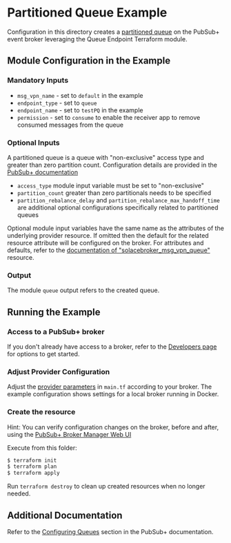 # Partitioned Queue Example

Configuration in this directory creates a [partitioned queue](https://docs.solace.com/Messaging/Guaranteed-Msg/Queues.htm#partitioned-queues) on the PubSub+ event broker leveraging the Queue Endpoint Terraform module.

## Module Configuration in the Example

### Mandatory Inputs

* `msg_vpn_name` - set to `default` in the example
* `endpoint_type` - set to `queue`
* `endpoint_name` - set to `testPQ` in the example
* `permission` - set to `consume` to enable the receiver app to remove consumed messages from the queue

### Optional Inputs

A partitioned queue is a queue with "non-exclusive" access type and greater than zero partition count. Configuration details are provided in the [PubSub+ documentation](https://docs.solace.com/Messaging/Guaranteed-Msg/Configuring-Queues.htm#configure-partitioned-queues)

* `access_type` module input variable must be set to "non-exclusive"
* `partition_count` greater than zero partitionals needs to be specified
* `partition_rebalance_delay` and `partition_rebalance_max_handoff_time` are additional optional configurations specifically related to partitioned queues

Optional module input variables have the same name as the attributes of the underlying provider resource. If omitted then the default for the related resource attribute will be configured on the broker. For attributes and defaults, refer to the [documentation of "solacebroker_msg_vpn_queue"](https://registry.terraform.io/providers/SolaceProducts/solacebroker/latest/docs/resources/msg_vpn_queue#optional) resource.

### Output

The module `queue` output refers to the created queue.

## Running the Example

### Access to a PubSub+ broker

If you don't already have access to a broker, refer to the [Developers page](https://www.solace.dev/) for options to get started.

### Adjust Provider Configuration

Adjust the [provider parameters](https://registry.terraform.io/providers/SolaceProducts/solacebroker/latest/docs#schema) in `main.tf` according to your broker. The example configuration shows settings for a local broker running in Docker.

### Create the resource

Hint: You can verify configuration changes on the broker, before and after, using the [PubSub+ Broker Manager Web UI](https://docs.solace.com/Admin/Broker-Manager/PubSub-Manager-Overview.htm)

Execute from this folder:

```bash
$ terraform init
$ terraform plan
$ terraform apply
```

Run `terraform destroy` to clean up created resources when no longer needed.

## Additional Documentation

Refer to the [Configuring Queues](https://docs.solace.com/Messaging/Guaranteed-Msg/Configuring-Queues.htm#Configuring_Queues) section in the PubSub+ documentation.


